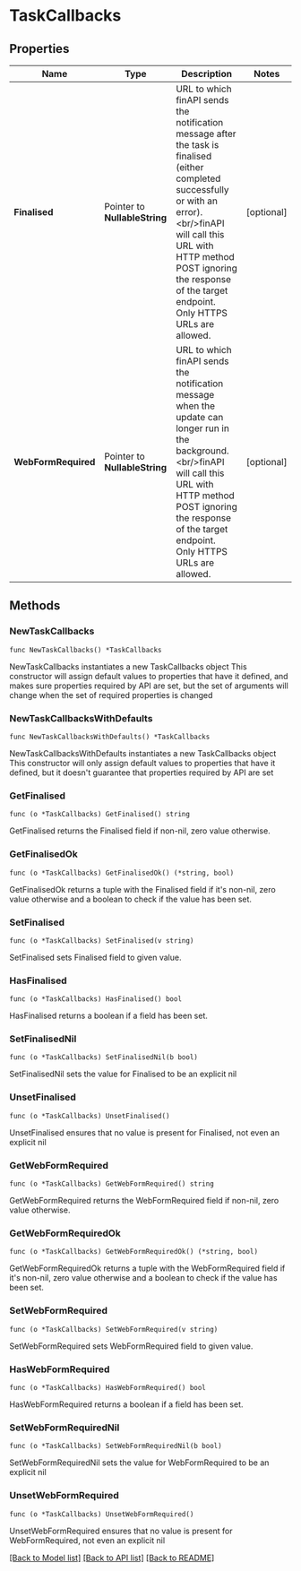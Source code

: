 # TaskCallbacks

## Properties

Name | Type | Description | Notes
------------ | ------------- | ------------- | -------------
**Finalised** | Pointer to **NullableString** | URL to which finAPI sends the notification message after the task is finalised (either completed successfully or with an error).&lt;br/&gt;finAPI will call this URL with HTTP method POST ignoring the response of the target endpoint. Only HTTPS URLs are allowed. | [optional] 
**WebFormRequired** | Pointer to **NullableString** | URL to which finAPI sends the notification message when the update can longer run in the background.&lt;br/&gt;finAPI will call this URL with HTTP method POST ignoring the response of the target endpoint. Only HTTPS URLs are allowed. | [optional] 

## Methods

### NewTaskCallbacks

`func NewTaskCallbacks() *TaskCallbacks`

NewTaskCallbacks instantiates a new TaskCallbacks object
This constructor will assign default values to properties that have it defined,
and makes sure properties required by API are set, but the set of arguments
will change when the set of required properties is changed

### NewTaskCallbacksWithDefaults

`func NewTaskCallbacksWithDefaults() *TaskCallbacks`

NewTaskCallbacksWithDefaults instantiates a new TaskCallbacks object
This constructor will only assign default values to properties that have it defined,
but it doesn't guarantee that properties required by API are set

### GetFinalised

`func (o *TaskCallbacks) GetFinalised() string`

GetFinalised returns the Finalised field if non-nil, zero value otherwise.

### GetFinalisedOk

`func (o *TaskCallbacks) GetFinalisedOk() (*string, bool)`

GetFinalisedOk returns a tuple with the Finalised field if it's non-nil, zero value otherwise
and a boolean to check if the value has been set.

### SetFinalised

`func (o *TaskCallbacks) SetFinalised(v string)`

SetFinalised sets Finalised field to given value.

### HasFinalised

`func (o *TaskCallbacks) HasFinalised() bool`

HasFinalised returns a boolean if a field has been set.

### SetFinalisedNil

`func (o *TaskCallbacks) SetFinalisedNil(b bool)`

 SetFinalisedNil sets the value for Finalised to be an explicit nil

### UnsetFinalised
`func (o *TaskCallbacks) UnsetFinalised()`

UnsetFinalised ensures that no value is present for Finalised, not even an explicit nil
### GetWebFormRequired

`func (o *TaskCallbacks) GetWebFormRequired() string`

GetWebFormRequired returns the WebFormRequired field if non-nil, zero value otherwise.

### GetWebFormRequiredOk

`func (o *TaskCallbacks) GetWebFormRequiredOk() (*string, bool)`

GetWebFormRequiredOk returns a tuple with the WebFormRequired field if it's non-nil, zero value otherwise
and a boolean to check if the value has been set.

### SetWebFormRequired

`func (o *TaskCallbacks) SetWebFormRequired(v string)`

SetWebFormRequired sets WebFormRequired field to given value.

### HasWebFormRequired

`func (o *TaskCallbacks) HasWebFormRequired() bool`

HasWebFormRequired returns a boolean if a field has been set.

### SetWebFormRequiredNil

`func (o *TaskCallbacks) SetWebFormRequiredNil(b bool)`

 SetWebFormRequiredNil sets the value for WebFormRequired to be an explicit nil

### UnsetWebFormRequired
`func (o *TaskCallbacks) UnsetWebFormRequired()`

UnsetWebFormRequired ensures that no value is present for WebFormRequired, not even an explicit nil

[[Back to Model list]](../README.md#documentation-for-models) [[Back to API list]](../README.md#documentation-for-api-endpoints) [[Back to README]](../README.md)


